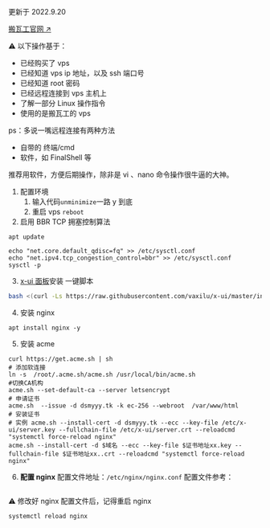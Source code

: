 更新于 2022.9.20

[搬瓦工官网 ↗️](https://bwh88.net/)

⚠️ 以下操作基于：
- 已经购买了 vps
- 已经知道 vps ip 地址，以及 ssh 端口号
- 已经知道 root 密码
- 已经远程连接到 vps 主机上
- 了解一部分 Linux 操作指令
- 使用的是搬瓦工的 vps


ps：多说一嘴远程连接有两种方法
- 自带的 终端/cmd
- 软件，如 FinalShell 等

推荐用软件，方便后期操作，除非是 vi 、nano 命令操作很牛逼的大神。

1. 配置环境
   1. 输入代码```unminimize```一路 y 到底
   2. 重启 vps ```reboot```
2. 启用 BBR TCP 拥塞控制算法
```
apt update
```
```
echo "net.core.default_qdisc=fq" >> /etc/sysctl.conf
echo "net.ipv4.tcp_congestion_control=bbr" >> /etc/sysctl.conf
sysctl -p
```
3. [x-ui 面板](https://github.com/vaxilu/x-ui)安装
一键脚本
```bash
bash <(curl -Ls https://raw.githubusercontent.com/vaxilu/x-ui/master/install.sh)
```
4. 安装 nginx
```
apt install nginx -y
```
5. 安装 acme
```
curl https://get.acme.sh | sh
# 添加软连接
ln -s  /root/.acme.sh/acme.sh /usr/local/bin/acme.sh
#切换CA机构 
acme.sh --set-default-ca --server letsencrypt
# 申请证书 
acme.sh  --issue -d dsmyyy.tk -k ec-256 --webroot  /var/www/html
# 安装证书
# 实例 acme.sh --install-cert -d dsmyyy.tk --ecc --key-file /etc/x-ui/server.key --fullchain-file /etc/x-ui/server.crt --reloadcmd "systemctl force-reload nginx"
acme.sh --install-cert -d $域名 --ecc --key-file $证书地址xx.key --fullchain-file $证书地址xx..crt --reloadcmd "systemctl force-reload nginx"
```
6. **配置 nginx**
配置文件地址：`/etc/nginx/nginx.conf`
配置文件参考：
```

```
⚠️ 修改好 nginx 配置文件后，记得重启 nginx
```
systemctl reload nginx
```
